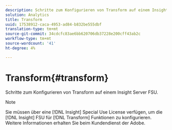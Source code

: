 ```yaml
---
description: Schritte zum Konfigurieren von Transform auf einem Insight Server FSU.
solution: Analytics
title: Transform
uuid: 17538912-caca-4953-ad84-b832be555dbf
translation-type: tm+mt
source-git-commit: 34cdcfc83ae6bb620706db37228e200cff43ab2c
workflow-type: tm+mt
source-wordcount: '41'
ht-degree: 4%

---
```



# Transform{#transform}

Schritte zum Konfigurieren von Transform auf einem Insight Server FSU.

>[!NOTE]
>
>Sie müssen über eine [!DNL Insight] Special Use License verfügen, um die [!DNL Insight] FSU für [!DNL Transform] Funktionen zu konfigurieren. Weitere Informationen erhalten Sie beim Kundendienst der Adobe.

